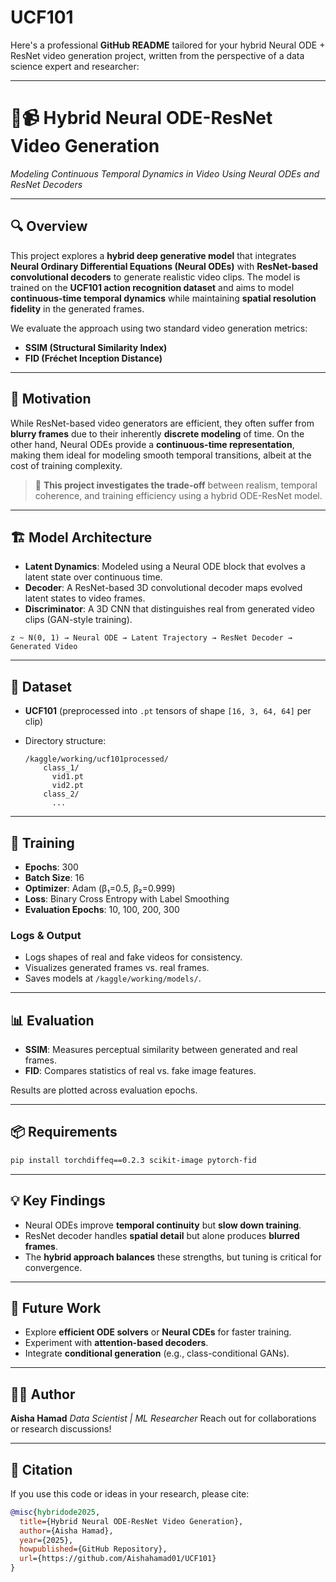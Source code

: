 # UCF101
Here's a professional **GitHub README** tailored for your hybrid Neural ODE + ResNet video generation project, written from the perspective of a data science expert and researcher:

---

# 🧠📹 Hybrid Neural ODE-ResNet Video Generation

*Modeling Continuous Temporal Dynamics in Video Using Neural ODEs and ResNet Decoders*

---

## 🔍 Overview

This project explores a **hybrid deep generative model** that integrates **Neural Ordinary Differential Equations (Neural ODEs)** with **ResNet-based convolutional decoders** to generate realistic video clips. The model is trained on the **UCF101 action recognition dataset** and aims to model **continuous-time temporal dynamics** while maintaining **spatial resolution fidelity** in the generated frames.

We evaluate the approach using two standard video generation metrics:

* **SSIM (Structural Similarity Index)**
* **FID (Fréchet Inception Distance)**

---

## 🧠 Motivation

While ResNet-based video generators are efficient, they often suffer from **blurry frames** due to their inherently **discrete modeling** of time. On the other hand, Neural ODEs provide a **continuous-time representation**, making them ideal for modeling smooth temporal transitions, albeit at the cost of training complexity.

> 🔧 **This project investigates the trade-off** between realism, temporal coherence, and training efficiency using a hybrid ODE-ResNet model.

---

## 🏗️ Model Architecture

* **Latent Dynamics**: Modeled using a Neural ODE block that evolves a latent state over continuous time.
* **Decoder**: A ResNet-based 3D convolutional decoder maps evolved latent states to video frames.
* **Discriminator**: A 3D CNN that distinguishes real from generated video clips (GAN-style training).

```
z ~ N(0, 1) → Neural ODE → Latent Trajectory → ResNet Decoder → Generated Video
```

---

## 📁 Dataset

* **UCF101** (preprocessed into `.pt` tensors of shape `[16, 3, 64, 64]` per clip)
* Directory structure:

  ```
  /kaggle/working/ucf101processed/
      class_1/
        vid1.pt
        vid2.pt
      class_2/
        ...
  ```

---

## 🚀 Training

* **Epochs**: 300
* **Batch Size**: 16
* **Optimizer**: Adam (β₁=0.5, β₂=0.999)
* **Loss**: Binary Cross Entropy with Label Smoothing
* **Evaluation Epochs**: 10, 100, 200, 300

### Logs & Output

* Logs shapes of real and fake videos for consistency.
* Visualizes generated frames vs. real frames.
* Saves models at `/kaggle/working/models/`.

---

## 📊 Evaluation

* **SSIM**: Measures perceptual similarity between generated and real frames.
* **FID**: Compares statistics of real vs. fake image features.

Results are plotted across evaluation epochs.

---

## 📦 Requirements

```bash
pip install torchdiffeq==0.2.3 scikit-image pytorch-fid
```

---

## 💡 Key Findings

* Neural ODEs improve **temporal continuity** but **slow down training**.
* ResNet decoder handles **spatial detail** but alone produces **blurred frames**.
* The **hybrid approach balances** these strengths, but tuning is critical for convergence.

---

## 📌 Future Work

* Explore **efficient ODE solvers** or **Neural CDEs** for faster training.
* Experiment with **attention-based decoders**.
* Integrate **conditional generation** (e.g., class-conditional GANs).

---

## 👨‍🔬 Author

**Aisha Hamad**
*Data Scientist | ML Researcher*
Reach out for collaborations or research discussions!

---

## 📝 Citation

If you use this code or ideas in your research, please cite:

```bibtex
@misc{hybridode2025,
  title={Hybrid Neural ODE-ResNet Video Generation},
  author={Aisha Hamad},
  year={2025},
  howpublished={GitHub Repository},
  url={https://github.com/Aishahamad01/UCF101}
}
```
